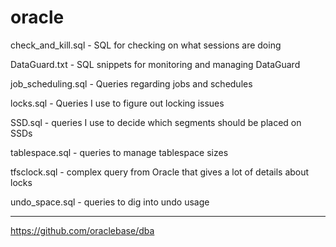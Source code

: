 # oracle

check_and_kill.sql - SQL for checking on what sessions are doing

DataGuard.txt - SQL snippets for monitoring and managing DataGuard

job_scheduling.sql - Queries regarding jobs and schedules

locks.sql - Queries I use to figure out locking issues

SSD.sql - queries I use to decide which segments should be placed on SSDs

tablespace.sql - queries to manage tablespace sizes

tfsclock.sql - complex query from Oracle that gives a lot of details about locks

undo_space.sql - queries to dig into undo usage


--------------------------------------------------------------------------------------------------


https://github.com/oraclebase/dba





